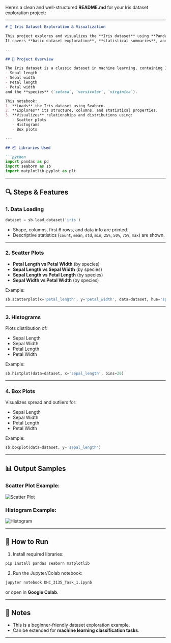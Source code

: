 Here’s a clean and well-structured **README.md** for your Iris dataset exploration project:

---

````markdown
# 🌸 Iris Dataset Exploration & Visualization

This project explores and visualizes the **Iris dataset** using **Pandas**, **Seaborn**, and **Matplotlib**.  
It covers **basic dataset exploration**, **statistical summaries**, and **various visualizations** to understand the relationships between different flower measurements and species.

---

## 📂 Project Overview

The Iris dataset is a classic dataset in machine learning, containing 150 samples of iris flowers, each with:
- Sepal length
- Sepal width
- Petal length
- Petal width  
and the **species** (`setosa`, `versicolor`, `virginica`).

This notebook:
1. **Loads** the Iris dataset using Seaborn.
2. **Explores** its structure, columns, and statistical properties.
3. **Visualizes** relationships and distributions using:
   - Scatter plots
   - Histograms
   - Box plots

---

## 📦 Libraries Used

```python
import pandas as pd
import seaborn as sb
import matplotlib.pyplot as plt
````

---

## 🔍 Steps & Features

### 1. **Data Loading**

```python
dataset = sb.load_dataset('iris')
```

* Shape, columns, first 6 rows, and data info are printed.
* Descriptive statistics (`count`, `mean`, `std`, `min`, `25%`, `50%`, `75%`, `max`) are shown.

---

### 2. **Scatter Plots**

* **Petal Length vs Petal Width** (by species)
* **Sepal Length vs Sepal Width** (by species)
* **Sepal Length vs Petal Length** (by species)
* **Sepal Width vs Petal Width** (by species)

Example:

```python
sb.scatterplot(x='petal_length', y='petal_width', data=dataset, hue='species')
```

---

### 3. **Histograms**

Plots distribution of:

* Sepal Length
* Sepal Width
* Petal Length
* Petal Width

Example:

```python
sb.histplot(data=dataset, x='sepal_length', bins=20)
```

---

### 4. **Box Plots**

Visualizes spread and outliers for:

* Sepal Length
* Sepal Width
* Petal Length
* Petal Width

Example:

```python
sb.boxplot(data=dataset, y='sepal_length')
```

---

## 📊 Output Samples

### Scatter Plot Example:

![Scatter Plot](https://seaborn.pydata.org/_images/seaborn-scatterplot-1.png)

### Histogram Example:

![Histogram](https://seaborn.pydata.org/_images/seaborn-histplot-1.png)

---

## 🚀 How to Run

1. Install required libraries:

```bash
pip install pandas seaborn matplotlib
```

2. Run the Jupyter/Colab notebook:

```bash
jupyter notebook DHC_3135_Task_1.ipynb
```

or open in **Google Colab**.

---

## 📌 Notes

* This is a beginner-friendly dataset exploration example.
* Can be extended for **machine learning classification tasks**.

---


